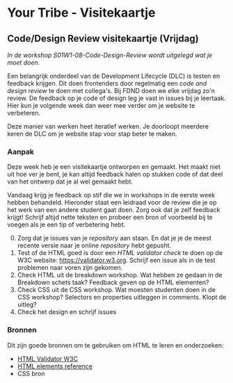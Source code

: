 # Your Tribe - Visitekaartje

## Code/Design Review visitekaartje (Vrijdag)

_In de workshop S01W1-08-Code-Design-Review wordt uitgelegd wat je moet doen._

Een belangrijk onderdeel van de Development Lifecycle (DLC) is testen en feedback krijgen. Dit doen frontenders door regelmatig een _code and design review_ te doen met collega's. 
Bij FDND doen we elke vrijdag zo'n review. 
De feedback op je code of design leg je vast in issues bij je leertaak. 
Hier kun je volgende week dan weer mee verder om je website te verbeteren. 

Deze manier van werken heet iteratief werken. Je doorloopt meerdere keren de DLC om
je website stap voor stap beter te maken.


### Aanpak 

Deze week heb je een visitekaartje ontworpen en gemaakt. Het maakt niet uit hoe ver je bent, je kan altijd feedback halen op stukken code of dat deel van het ontwerp dat je al wel gemaakt hebt. 

Vandaag krijg je feedback op stif die we in workshops in de eerste week hebben behandeld. 
Hieronder staat een leidraad voor de review die je op het werk van een andere student gaat doen. 
Zorg ook dat je zelf feedback krijgt! 
Schrijf altijd nette teksten en probeer een bron of voorbeeld bij te voegen als je een tip of verbetering hebt. 

0. Zorg dat je issues van je _repository_ aan staan. En dat je je de meest recente versie naar je online _repository_ hebt gepusht.
1. Test of de HTML goed is door een _HTML validator check_ te doen op de W3C website: https://validator.w3.org. Schrijf een issue als in de test problemen naar voren zijn gekomen.
2. Check HTML uit de breakdown workshop. Wat hebben ze gedaan in de Breakdown schets taak? Feedback geven op de HTML elementen? 
3. Check CSS uit de CSS workshop. Wat moesten studenten doen in de CSS workshop? Selectors en properties uitleggen in comments. Klopt de uitleg? 
4. Check het design en schrijf issues


### Bronnen

Dit zijn goede bronnen om te gebruiken om HTML te leren en onderzoeken: 

- [HTML Validator W3C](https://validator.w3.org)
- [HTML elements reference](https://developer.mozilla.org/en-US/docs/Web/HTML/Element)
- CSS bron

  
